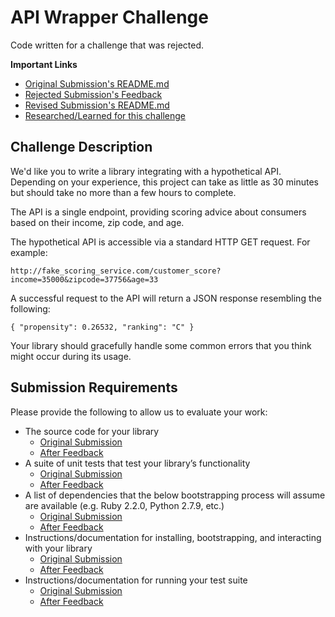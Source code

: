 # API Wrapper Challenge
Code written for a challenge that was rejected. 

__Important Links__
- [Original Submission's README.md](https://github.com/Kasen87/api-wrapper/blob/develop/Original-Submission/README.md)
- [Rejected Submission's Feedback](https://github.com/Kasen87/api-wrapper/blob/develop/_project-documentation/FEEDBACK.md)
- [Revised Submission's README.md](https://github.com/Kasen87/api-wrapper/blob/develop/_project-documentation/README.md)
- [Researched/Learned for this challenge](https://github.com/Kasen87/api-wrapper/blob/develop/_project-documentation/RESEARCH.md)

## Challenge Description
We'd like you to write a library integrating with a hypothetical API. Depending on your experience, this project can take as little as 30 minutes but should take no more than a few hours to complete. 

The API is a single endpoint, providing scoring advice about consumers based on their income, zip code, and age.  

The hypothetical API is accessible via a standard HTTP GET request. For example:

```http://fake_scoring_service.com/customer_score?income=35000&zipcode=37756&age=33```

A successful request to the API will return a JSON response resembling the following:

```{ "propensity": 0.26532, "ranking": "C" }```

Your library should gracefully handle some common errors that you think might occur during its usage.  

## Submission Requirements
Please provide the following to allow us to evaluate your work:
- The source code for your library
  - [Original Submission](https://github.com/Kasen87/api-wrapper/tree/develop/Original-Submission/score-api)
  - [After Feedback]()
- A suite of unit tests that test your library’s functionality
  - [Original Submission](https://github.com/Kasen87/api-wrapper/tree/develop/Original-Submission/test_suites)
  - [After Feedback]()
- A list of dependencies that the below bootstrapping process will assume are available (e.g. Ruby 2.2.0, Python 2.7.9, etc.)
  - [Original Submission](https://github.com/Kasen87/api-wrapper/tree/develop/Original-Submission#dependencies)
  - [After Feedback]()
- Instructions/documentation for installing, bootstrapping, and interacting with your library
  - [Original Submission](https://github.com/Kasen87/api-wrapper/tree/develop/Original-Submission#installation)
  - [After Feedback]()
- Instructions/documentation for running your test suite
  - [Original Submission](https://github.com/Kasen87/api-wrapper/tree/develop/Original-Submission#testing)
  - [After Feedback]()
